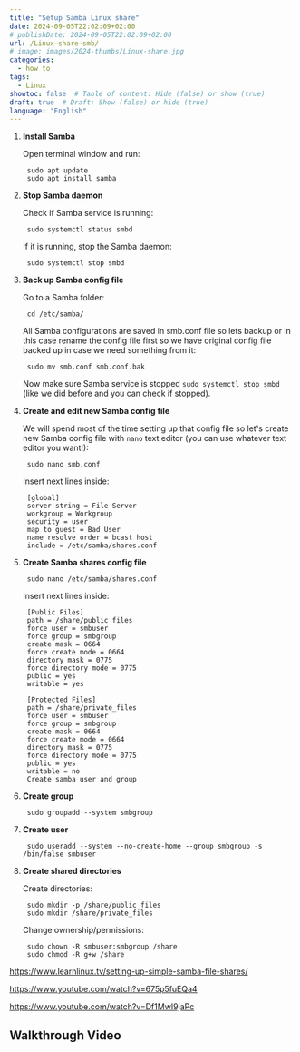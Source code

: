 ```yaml
---
title: "Setup Samba Linux share"
date: 2024-09-05T22:02:09+02:00
# publishDate: 2024-09-05T22:02:09+02:00
url: /Linux-share-smb/
# image: images/2024-thumbs/Linux-share.jpg
categories: 
  - how to
tags: 
  - Linux
showtoc: false  # Table of content: Hide (false) or show (true)
draft: true  # Draft: Show (false) or hide (true)
language: "English"
---
```


1. **Install Samba**

    Open terminal window and run:

        sudo apt update
        sudo apt install samba

2. **Stop Samba daemon**
    
    Check if Samba service is running:

        sudo systemctl status smbd
    
    If it is running, stop the Samba daemon:

        sudo systemctl stop smbd
    
3. **Back up Samba config file**
    
    Go to a Samba folder:

        cd /etc/samba/

    All Samba configurations are saved in smb.conf file so lets backup or in this case rename the config file first so we have original config file backed up in case we need something from it:
    
        sudo mv smb.conf smb.conf.bak
    
    Now make sure Samba service is stopped `sudo systemctl stop smbd` (like we did before and you can check if stopped).

4. **Create and edit new Samba config file**
    
    We will spend most of the time setting up that config file so let's create new Samba config file with `nano` text editor (you can use whatever text editor you want!):
    
        sudo nano smb.conf
    
    Insert next lines inside:

        [global]
        server string = File Server
        workgroup = Workgroup
        security = user
        map to guest = Bad User
        name resolve order = bcast host
        include = /etc/samba/shares.conf

5. **Create Samba shares config file**

        sudo nano /etc/samba/shares.conf
    
    Insert next lines inside:

        [Public Files]
        path = /share/public_files
        force user = smbuser
        force group = smbgroup
        create mask = 0664
        force create mode = 0664
        directory mask = 0775
        force directory mode = 0775
        public = yes
        writable = yes
    
        [Protected Files]
        path = /share/private_files
        force user = smbuser
        force group = smbgroup
        create mask = 0664
        force create mode = 0664
        directory mask = 0775
        force directory mode = 0775
        public = yes
        writable = no
        Create samba user and group

6. **Create group**

        sudo groupadd --system smbgroup

7. **Create user**

        sudo useradd --system --no-create-home --group smbgroup -s /bin/false smbuser

8. **Create shared directories**

    Create directories:

        sudo mkdir -p /share/public_files
        sudo mkdir /share/private_files
    
    Change ownership/permissions:
    
        sudo chown -R smbuser:smbgroup /share
        sudo chmod -R g+w /share

https://www.learnlinux.tv/setting-up-simple-samba-file-shares/

https://www.youtube.com/watch?v=675p5fuEQa4

https://www.youtube.com/watch?v=Df1MwI9jaPc

## Walkthrough Video
<!--
{{< youtube "" >}}
-->